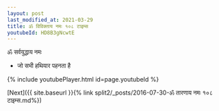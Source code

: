 ```yaml
---
layout: post
last_modified_at: 2021-03-29
title: ॐ विविक्ताय नमः १०८ टाइम्स
youtubeId: HD8B3gNcwtE
---
```

 
 
 ॐ सर्वयुद्धाय नमः  
 
 -  जो सभी हथियार पहनता है 
 
  
 
  
 
 
 
 
 
 


{% include youtubePlayer.html id=page.youtubeId %}
 
[Next]({{ site.baseurl }}{% link  split2/_posts/2016-07-30-ॐ तारणाय नमः १०८ टाइम्स.md%})
 
